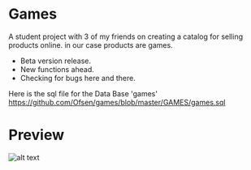 # Games
A student project with 3 of my friends on creating a catalog for selling products online. in our case products are games.
 - Beta version release.
 - New functions ahead.
 - Checking for bugs here and there.

Here is the sql file for the Data Base 'games' https://github.com/Ofsen/games/blob/master/GAMES/games.sql

# Preview
![alt text](https://raw.githubusercontent.com/ofsen/games/master/Design%20Gamev4.png)

